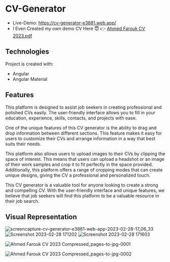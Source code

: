 # CV-Generator
- Live-Demo: https://cv-generator-e3881.web.app/
- I Even Created my own demo CV Here :innocent: :point_right: [Ahmed Farouk CV 2023.pdf](https://github.com/ahmedfarouk2000/CV-Generator/files/11236292/Ahmed.Farouk.CV.2023.pdf)


## Technologies


Project is created with:
- Angular
- Angular Material

## Features
This platform is designed to assist job seekers in creating professional and polished CVs easily. The user-friendly interface allows you to fill in your education, experience, skills, contacts, and projects with ease.

One of the unique features of this CV generator is the ability to drag and drop information between different sections. This feature makes it easy for users to customize their CVs and arrange information in a way that best suits their needs.

This platform also allows users to upload images to their CVs by clipping the space of interest. This means that users can upload a headshot or an image of their work samples and crop it to fit perfectly in the space provided. Additionally, this platform offers a range of cropping modes that can create unique designs, giving the CV a professional and personalized touch.

This CV generator is a valuable tool for anyone looking to create a strong and compelling CV. With the user-friendly interface and unique features, we believe that job seekers will find this platform to be a valuable resource in their job search.

## Visual Representation

![screencapture-cv-generator-e3881-web-app-2023-02-28-17_06_33](https://user-images.githubusercontent.com/93868173/221895563-8ca91dca-a679-49e0-b45a-562a705e8d35.png)
![Screenshot 2023-02-28 171202](https://user-images.githubusercontent.com/93868173/221896757-2f8e706c-1c13-4a83-b2d1-b61e47dabb53.png)
![Screenshot 2023-02-28 171603](https://user-images.githubusercontent.com/93868173/221896789-847e31f3-fd44-4a7d-88f5-e12529c55322.png)

![Ahmed Farouk CV 2023 Compressed_pages-to-jpg-0001](https://user-images.githubusercontent.com/93868173/232138383-5303cbbf-072d-48b7-af57-db2f10cb146a.png)

![Ahmed Farouk CV 2023 Compressed_pages-to-jpg-0002](https://user-images.githubusercontent.com/93868173/232137186-8fc0287a-a175-482f-8ec6-eacd1c9a0d70.png)









